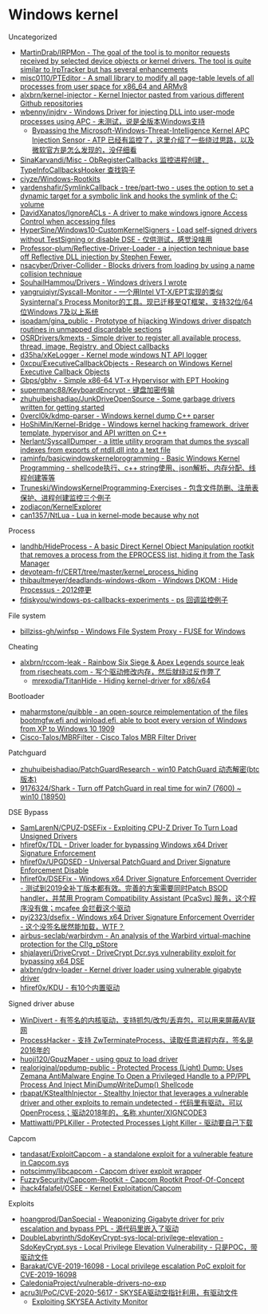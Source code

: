 # Windows kernel

Uncategorized

* [MartinDrab/IRPMon - The goal of the tool is to monitor requests received by selected device objects or kernel drivers. The tool is quite similar to IrpTracker but has several enhancements](https://github.com/MartinDrab/IRPMon)
* [misc0110/PTEditor - A small library to modify all page-table levels of all processes from user space for x86_64 and ARMv8](https://github.com/misc0110/PTEditor)
* [alxbrn/kernel-injector - Kernel Injector pasted from various different Github repositories](https://github.com/alxbrn/kernel-injector)
* [wbenny/injdrv - Windows Driver for injecting DLL into user-mode processes using APC - 未测试，说是全版本Windows支持](https://github.com/wbenny/injdrv)
  * [Bypassing the Microsoft-Windows-Threat-Intelligence Kernel APC Injection Sensor - ATP 已经有监控了，这里介绍了一些绕过思路，以及微软官方是怎么发现的，没仔细看](https://medium.com/@philiptsukerman/bypassing-the-microsoft-windows-threat-intelligence-kernel-apc-injection-sensor-92266433e0b0)
* [SinaKarvandi/Misc - ObRegisterCallbacks 监控进程创建，TypeInfoCallbacksHooker 查找钩子](https://github.com/SinaKarvandi/Misc)
* [ciyze/Windows-Rootkits](https://github.com/ciyze/Windows-Rootkits)
* [yardenshafir/SymlinkCallback - tree/part-two - uses the option to set a dynamic target for a symbolic link and hooks the symlink of the C: volume](https://github.com/yardenshafir/SymlinkCallback/tree/part-two)
* [DavidXanatos/IgnoreACLs - A driver to make windows ignore Access Control when accessing files](https://github.com/DavidXanatos/IgnoreACLs)
* [HyperSine/Windows10-CustomKernelSigners - Load self-signed drivers without TestSigning or disable DSE - 仅供测试，感觉没啥用](https://github.com/HyperSine/Windows10-CustomKernelSigners)
* [Professor-plum/Reflective-Driver-Loader - a injection technique base off Reflective DLL injection by Stephen Fewer.](https://github.com/Professor-plum/Reflective-Driver-Loader)
* [nsacyber/Driver-Collider - Blocks drivers from loading by using a name collision technique](https://github.com/nsacyber/Driver-Collider)
* [SouhailHammou/Drivers - Windows drivers I wrote](https://github.com/SouhailHammou/Drivers)
* [yangruiqiyr/Syscall-Monitor - 一个用Intel VT-X/EPT实现的类似Sysinternal's Process Monitor的工具。现已迁移至QT框架，支持32位/64位Windows 7及以上系统](https://github.com/yangruiqiyr/Syscall-Monitor)
* [isoadam/gina_public - Prototype of hijacking Windows driver dispatch routines in unmapped discardable sections](https://github.com/isoadam/gina_public)
* [OSRDrivers/kmexts - Simple driver to register all available process, thread, image, Registry, and Object callbacks](https://github.com/OSRDrivers/kmexts)
* [d35ha/xKeLogger - Kernel mode windows NT API logger](https://github.com/d35ha/xKeLogger)
* [0xcpu/ExecutiveCallbackObjects - Research on Windows Kernel Executive Callback Objects](https://github.com/0xcpu/ExecutiveCallbackObjects)
* [Gbps/gbhv - Simple x86-64 VT-x Hypervisor with EPT Hooking](https://github.com/Gbps/gbhv)
* [supermanc88/KeyboardEncrypt - 键盘加密传输](https://github.com/supermanc88/KeyboardEncrypt)
* [zhuhuibeishadiao/JunkDriveOpenSource - Some garbage drivers written for getting started](https://github.com/zhuhuibeishadiao/JunkDriveOpenSource)
* [0vercl0k/kdmp-parser - Windows kernel dump C++ parser](https://github.com/0vercl0k/kdmp-parser)
* [HoShiMin/Kernel-Bridge - Windows kernel hacking framework, driver template, hypervisor and API written on C++](https://github.com/HoShiMin/Kernel-Bridge)
* [Nerlant/SyscallDumper - a little utility program that dumps the syscall indexes from exports of ntdll.dll into a text file](https://github.com/Nerlant/SyscallDumper)
* [raminfp/basicwindowskernelprogramming - Basic Windows Kernel Programming - shellcode执行、c++ string使用、json解析、内存分配、线程创建等等](https://github.com/raminfp/basicwindowskernelprogramming)
* [Truneski/WindowsKernelProgramming-Exercises - 包含文件防删、注册表保护、进程创建监控三个例子](https://github.com/Truneski/WindowsKernelProgramming-Exercises)
* [zodiacon/KernelExplorer](https://github.com/zodiacon/KernelExplorer)
* [can1357/NtLua - Lua in kernel-mode because why not](https://github.com/can1357/NtLua)

Process

* [landhb/HideProcess - A basic Direct Kernel Object Manipulation rootkit that removes a process from the EPROCESS list, hiding it from the Task Manager](https://github.com/landhb/HideProcess)
* [devoteam-fr/CERT/tree/master/kernel_process_hiding](https://github.com/devoteam-fr/CERT/tree/master/kernel_process_hiding)
* [thibaultmeyer/deadlands-windows-dkom - Windows DKOM : Hide Processus - 2012停更](https://github.com/thibaultmeyer/deadlands-windows-dkom)
* [fdiskyou/windows-ps-callbacks-experiments - ps 回调监控例子](https://github.com/fdiskyou/windows-ps-callbacks-experiments)

File system

* [billziss-gh/winfsp - Windows File System Proxy - FUSE for Windows](https://github.com/billziss-gh/winfsp)

Cheating

* [alxbrn/rccom-leak - Rainbow Six Siege & Apex Legends source leak from risecheats.com - 写个驱动修改内存，然后就绕过反作弊了](https://github.com/alxbrn/rccom-leak)
  * [mrexodia/TitanHide - Hiding kernel-driver for x86/x64](https://github.com/mrexodia/TitanHide)

Bootloader

* [maharmstone/quibble - an open-source reimplementation of the files bootmgfw.efi and winload.efi, able to boot every version of Windows from XP to Windows 10 1909](https://github.com/maharmstone/quibble)
* [Cisco-Talos/MBRFilter - Cisco Talos MBR Filter Driver](https://github.com/Cisco-Talos/MBRFilter)

Patchguard

* [zhuhuibeishadiao/PatchGuardResearch - win10 PatchGuard 动态解密(btc版本)](https://github.com/zhuhuibeishadiao/PatchGuardResearch)
* [9176324/Shark - Turn off PatchGuard in real time for win7 (7600) ~ win10 (18950)](https://github.com/9176324/Shark)

DSE Bypass

* [SamLarenN/CPUZ-DSEFix - Exploiting CPU-Z Driver To Turn Load Unsigned Drivers](https://github.com/SamLarenN/CPUZ-DSEFix)
* [hfiref0x/TDL - Driver loader for bypassing Windows x64 Driver Signature Enforcement](https://github.com/hfiref0x/TDL)
* [hfiref0x/UPGDSED - Universal PatchGuard and Driver Signature Enforcement Disable](https://github.com/hfiref0x/UPGDSED)
* [hfiref0x/DSEFix - Windows x64 Driver Signature Enforcement Overrider - 测试到2019全补丁版本都有效。完善的方案需要同时Patch BSOD handler，并禁用 Program Compatibility Assistant (PcaSvc) 服务，这个程序没有做；mcafee 会拦截这个驱动](https://github.com/hfiref0x/DSEFix)
* [pyj2323/dsefix - Windows x64 Driver Signature Enforcement Overrider - 这个没签名居然能加载，WTF？](https://github.com/pyj2323/dsefix)
* [airbus-seclab/warbirdvm - An analysis of the Warbird virtual-machine protection for the CI!g_pStore](https://github.com/airbus-seclab/warbirdvm)
* [shjalayeri/DriveCrypt - DriveCrypt Dcr.sys vulnerability exploit for bypassing x64 DSE](https://github.com/shjalayeri/DriveCrypt)
* [alxbrn/gdrv-loader - Kernel driver loader using vulnerable gigabyte driver](https://github.com/alxbrn/gdrv-loader)
* [hfiref0x/KDU - 有10个内置驱动](https://github.com/hfiref0x/KDU)

Signed driver abuse

* [WinDivert - 有签名的内核驱动，支持抓包/改包/丢弃包，可以用来屏蔽AV联网](https://www.reqrypt.org/windivert.html)
* [ProcessHacker - 支持 ZwTerminateProcess、读取任意进程内存，签名是2016年的](https://github.com/processhacker/processhacker/blob/master/KProcessHacker/devctrl.c)
* [huoji120/GpuzMaper - using gpuz to load driver](https://github.com/huoji120/GpuzMaper)
* [realoriginal/ppdump-public - Protected Process (Light) Dump: Uses Zemana AntiMalware Engine To Open a Privileged Handle to a PP/PPL Process And Inject MiniDumpWriteDump() Shellcode](https://github.com/realoriginal/ppdump-public)
* [rbapat/KStealthInjector - Stealthy Injector that leverages a vulnerable driver and other exploits to remain undetected - 代码里有驱动，可以OpenProcess；驱动2018年的，名称 xhunter/XIGNCODE3](https://github.com/rbapat/KStealthInjector)
* [Mattiwatti/PPLKiller - Protected Processes Light Killer - 驱动要自己下载](https://github.com/Mattiwatti/PPLKiller)

Capcom

* [tandasat/ExploitCapcom - a standalone exploit for a vulnerable feature in Capcom.sys](https://github.com/tandasat/ExploitCapcom)
* [notscimmy/libcapcom - Capcom driver exploit wrapper](https://github.com/notscimmy/libcapcom)
* [FuzzySecurity/Capcom-Rootkit - Capcom Rootkit Proof-Of-Concept](https://github.com/FuzzySecurity/Capcom-Rootkit)
* [ihack4falafel/OSEE - Kernel Exploitation/Capcom](https://github.com/ihack4falafel/OSEE/tree/master/Kernel%20Exploitation/Capcom)

Exploits

* [hoangprod/DanSpecial - Weaponizing Gigabyte driver for priv escalation and bypass PPL - 源代码里嵌入了驱动](https://github.com/hoangprod/DanSpecial)
* [DoubleLabyrinth/SdoKeyCrypt-sys-local-privilege-elevation - SdoKeyCrypt.sys - Local Privilege Elevation Vulnerability - 只是POC，带驱动文件](https://github.com/DoubleLabyrinth/SdoKeyCrypt-sys-local-privilege-elevation)
* [Barakat/CVE-2019-16098 - Local privilege escalation PoC exploit for CVE-2019-16098](https://github.com/Barakat/CVE-2019-16098)
* [CaledoniaProject/vulnerable-drivers-no-exp](https://github.com/CaledoniaProject/vulnerable-drivers-no-exp)
* [acru3l/PoC/CVE-2020-5617 - SKYSEA驱动空指针利用，有驱动文件](https://github.com/acru3l/PoC/tree/master/CVE-2020-5617)
   * [Exploiting SKYSEA Activity Monitor](https://acru3l.github.io/2020/08/03/exploiting-activity-monitor-driver/)

